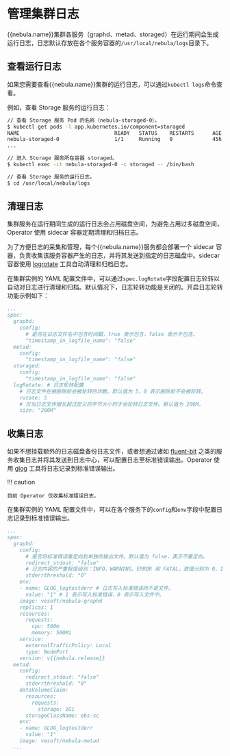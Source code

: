 # 管理集群日志

{{nebula.name}}集群各服务（graphd、metad、storaged）在运行期间会生成运行日志，日志默认存放在各个服务容器的`/usr/local/nebula/logs`目录下。

## 查看运行日志

如果您需要查看{{nebula.name}}集群的运行日志，可以通过`kubectl logs`命令查看。

例如，查看 Storage 服务的运行日志：

```bash
// 查看 Storage 服务 Pod 的名称（nebula-storaged-0）。
$ kubectl get pods -l app.kubernetes.io/component=storaged
NAME                               READY   STATUS    RESTARTS      AGE
nebula-storaged-0                  1/1     Running   0             45h
...

// 进入 Storage 服务所在容器 storaged。
$ kubectl exec -it nebula-storaged-0 -c storaged -- /bin/bash

// 查看 Storage 服务的运行日志。
$ cd /usr/local/nebula/logs
```

## 清理日志

集群服务在运行期间生成的运行日志会占用磁盘空间，为避免占用过多磁盘空间，Operator 使用 sidecar 容器定期清理和归档日志。

为了方便日志的采集和管理，每个{{nebula.name}}服务都会部署一个 sidecar 容器，负责收集该服务容器产生的日志，并将其发送到指定的日志磁盘中。sidecar 容器使用 [logrotate](https://linux.die.net/man/8/logrotate) 工具自动清理和归档日志。

在集群实例的 YAML 配置文件中，可以通过`spec.logRotate`字段配置日志轮转以自动对日志进行清理和归档。默认情况下，日志轮转功能是关闭的。开启日志轮转功能示例如下：

```yaml
...
spec:
  graphd:
    config:
      # 是否在日志文件名中包含时间戳，true 表示包含，false 表示不包含。
      "timestamp_in_logfile_name": "false"
  metad:
    config:
      "timestamp_in_logfile_name": "false"
  storaged:
    config:
      "timestamp_in_logfile_name": "false"
  logRotate: # 日志轮转配置
    # 日志文件在被删除前会被轮转的次数。默认值为 5，0 表示删除前不会被轮转。
    rotate: 5
    # 仅当日志文件增长超过定义的字节大小时才会轮转日志文件。默认值为 200M。
    size: "200M"
```


## 收集日志

如果不想挂载额外的日志磁盘备份日志文件，或者想通过诸如 [fluent-bit](https://fluentbit.io/) 之类的服务收集日志并将其发送到日志中心，可以配置日志至标准错误输出。Operator 使用 [glog](https://github.com/google/glog) 工具将日志记录到标准错误输出。

!!! caution

    目前 Operator 仅收集标准错误日志。

在集群实例的 YAML 配置文件中，可以在各个服务下的`config`和`env`字段中配置日志记录到标准错误输出。


```yaml
...
spec:
  graphd:
    config:
      # 是否将标准错误重定向到单独的输出文件。默认值为 false，表示不重定向。
      redirect_stdout: "false"
      # 日志内容的严重程度级别：INFO、WARNING、ERROR 和 FATAL。取值分别为 0、1、2 和 3。
      stderrthreshold: "0"
    env: 
    - name: GLOG_logtostderr # 日志写入标准错误而不是文件。
      value: "1" # 1 表示写入标准错误，0 表示写入文件中。
    image: vesoft/nebula-graphd
    replicas: 1
    resources:
      requests:
        cpu: 500m
        memory: 500Mi
    service:
      externalTrafficPolicy: Local
      type: NodePort
    version: v{{nebula.release}}
  metad:
    config:
      redirect_stdout: "false"
      stderrthreshold: "0"
    dataVolumeClaim:
      resources:
        requests:
          storage: 1Gi
      storageClassName: ebs-sc
    env:
    - name: GLOG_logtostderr
      value: "1"
    image: vesoft/nebula-metad
  ...
```